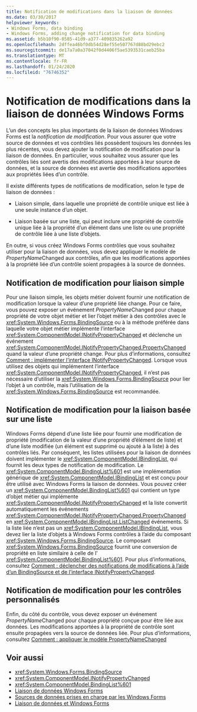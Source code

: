 ```yaml
---
title: Notification de modifications dans la liaison de données
ms.date: 03/30/2017
helpviewer_keywords:
- Windows Forms, data binding
- Windows Forms, adding change notification for data binding
ms.assetid: b5b10f90-0585-41d9-a377-409835262a92
ms.openlocfilehash: 2dffea46bf0db54d28ef55e507767d88bd29ebc2
ms.sourcegitcommit: de17a7a0a37042f0d4406f5ae5393531caeb25ba
ms.translationtype: MT
ms.contentlocale: fr-FR
ms.lasthandoff: 01/24/2020
ms.locfileid: "76746352"
---
```

# <a name="change-notification-in-windows-forms-data-binding"></a>Notification de modifications dans la liaison de données Windows Forms
L’un des concepts les plus importants de la liaison de données Windows Forms est la *notification de modification*. Pour vous assurer que votre source de données et vos contrôles liés possèdent toujours les données les plus récentes, vous devez ajouter la notification de modification pour la liaison de données. En particulier, vous souhaitez vous assurer que les contrôles liés sont avertis des modifications apportées à leur source de données, et la source de données est avertie des modifications apportées aux propriétés liées d’un contrôle.  
  
 Il existe différents types de notifications de modification, selon le type de liaison de données :  
  
- Liaison simple, dans laquelle une propriété de contrôle unique est liée à une seule instance d’un objet.  
  
- Liaison basée sur une liste, qui peut inclure une propriété de contrôle unique liée à la propriété d’un élément dans une liste ou une propriété de contrôle liée à une liste d’objets.  
  
 En outre, si vous créez Windows Forms contrôles que vous souhaitez utiliser pour la liaison de données, vous devez appliquer le modèle de *PropertyName*Changed aux contrôles, afin que les modifications apportées à la propriété liée d’un contrôle soient propagées à la source de données.  
  
## <a name="change-notification-for-simple-binding"></a>Notification de modification pour liaison simple  
 Pour une liaison simple, les objets métier doivent fournir une notification de modification lorsque la valeur d’une propriété liée change. Pour ce faire, vous pouvez exposer un événement *PropertyName*Changed pour chaque propriété de votre objet métier et lier l’objet métier à des contrôles avec le <xref:System.Windows.Forms.BindingSource> ou à la méthode préférée dans laquelle votre objet métier implémente l’interface <xref:System.ComponentModel.INotifyPropertyChanged> et déclenche un événement <xref:System.ComponentModel.INotifyPropertyChanged.PropertyChanged> quand la valeur d’une propriété change. Pour plus d’informations, consultez [Comment : implémenter l’interface INotifyPropertyChanged](how-to-implement-the-inotifypropertychanged-interface.md). Lorsque vous utilisez des objets qui implémentent l’interface <xref:System.ComponentModel.INotifyPropertyChanged>, il n’est pas nécessaire d’utiliser la <xref:System.Windows.Forms.BindingSource> pour lier l’objet à un contrôle, mais l’utilisation de la <xref:System.Windows.Forms.BindingSource> est recommandée.  
  
## <a name="change-notification-for-list-based-binding"></a>Notification de modification pour la liaison basée sur une liste  
 Windows Forms dépend d’une liste liée pour fournir une modification de propriété (modification de la valeur d’une propriété d’élément de liste) et d’une liste modifiée (un élément est supprimé ou ajouté à la liste) à des contrôles liés. Par conséquent, les listes utilisées pour la liaison de données doivent implémenter le <xref:System.ComponentModel.IBindingList>, qui fournit les deux types de notification de modification. Le <xref:System.ComponentModel.BindingList%601> est une implémentation générique de <xref:System.ComponentModel.IBindingList> et est conçu pour être utilisé avec Windows Forms la liaison de données. Vous pouvez créer un <xref:System.ComponentModel.BindingList%601> qui contient un type d’objet métier qui implémente <xref:System.ComponentModel.INotifyPropertyChanged> et la liste convertit automatiquement les événements <xref:System.ComponentModel.INotifyPropertyChanged.PropertyChanged> en <xref:System.ComponentModel.IBindingList.ListChanged> événements. Si la liste liée n’est pas un <xref:System.ComponentModel.IBindingList>, vous devez lier la liste d’objets à Windows Forms contrôles à l’aide du composant <xref:System.Windows.Forms.BindingSource>. Le composant <xref:System.Windows.Forms.BindingSource> fournit une conversion de propriété en liste similaire à celle de l' <xref:System.ComponentModel.BindingList%601>. Pour plus d’informations, consultez [Comment : déclencher des notifications de modifications à l’aide d’un BindingSource et de l’interface INotifyPropertyChanged](./controls/raise-change-notifications--bindingsource.md).  
  
## <a name="change-notification-for-custom-controls"></a>Notification de modification pour les contrôles personnalisés  
 Enfin, du côté du contrôle, vous devez exposer un événement *PropertyName*Changed pour chaque propriété conçue pour être liée aux données. Les modifications apportées à la propriété de contrôle sont ensuite propagées vers la source de données liée. Pour plus d’informations, consultez [Comment : appliquer le modèle PropertyNameChanged](how-to-apply-the-propertynamechanged-pattern.md)  
  
## <a name="see-also"></a>Voir aussi

- <xref:System.Windows.Forms.BindingSource>
- <xref:System.ComponentModel.INotifyPropertyChanged>
- <xref:System.ComponentModel.BindingList%601>
- [Liaison de données Windows Forms](windows-forms-data-binding.md)
- [Sources de données prises en charge par les Windows Forms](data-sources-supported-by-windows-forms.md)
- [Liaison de données et Windows Forms](data-binding-and-windows-forms.md)
